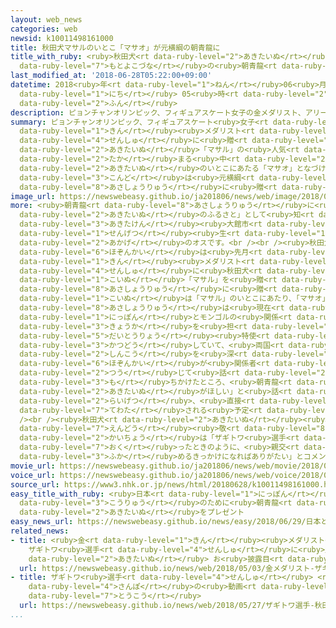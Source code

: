 ```yaml
---
layout: web_news
categories: web
newsid: k10011498161000
title: 秋田犬マサルのいとこ「マサオ」が元横綱の朝青龍に
title_with_ruby: <ruby>秋田犬<rt data-ruby-level="2">あきたいぬ</rt></ruby>マサルのいとこ「マサオ」が<ruby>元横綱<rt
  data-ruby-level="7">もとよこづな</rt></ruby>の<ruby>朝青龍<rt data-ruby-level="8">あさしょうりゅう</rt></ruby>に
last_modified_at: '2018-06-28T05:22:00+09:00'
datetime: 2018<ruby>年<rt data-ruby-level="1">ねん</rt></ruby>06<ruby>月<rt data-ruby-level="1">がつ</rt></ruby>28<ruby>日<rt
  data-ruby-level="1">にち</rt></ruby> 05<ruby>時<rt data-ruby-level="2">じ</rt></ruby>22<ruby>分<rt
  data-ruby-level="2">ふん</rt></ruby>
description: ピョンチャンオリンピック、フィギュアスケート女子の金メダリスト、アリーナ・ザギトワ選手に贈られた秋田犬「マサル」の人気が高まる中、この秋田犬のいとこにあたる「マサオ」となづけられた子犬が、今度は元横綱の朝青龍に贈られることになりました。
summary: ピョンチャンオリンピック、フィギュアスケート<ruby>女子<rt data-ruby-level="1">じょし</rt></ruby>の<ruby>金<rt
  data-ruby-level="1">きん</rt></ruby><ruby>メダリスト<rt data-ruby-level="1">めだりすと</rt></ruby>、アリーナ・ザギトワ<ruby>選手<rt
  data-ruby-level="4">せんしゅ</rt></ruby>に<ruby>贈<rt data-ruby-level="7">おく</rt></ruby>られた<ruby>秋田犬<rt
  data-ruby-level="2">あきたいぬ</rt></ruby>「マサル」の<ruby>人気<rt data-ruby-level="1">にんき</rt></ruby>が<ruby>高<rt
  data-ruby-level="2">たか</rt></ruby>まる<ruby>中<rt data-ruby-level="2">なか</rt></ruby>、この<ruby>秋田犬<rt
  data-ruby-level="2">あきたいぬ</rt></ruby>のいとこにあたる「マサオ」となづけられた<ruby>子犬<rt data-ruby-level="1">こいぬ</rt></ruby>が、<ruby>今度<rt
  data-ruby-level="3">こんど</rt></ruby>は<ruby>元横綱<rt data-ruby-level="7">もとよこづな</rt></ruby>の<ruby>朝青龍<rt
  data-ruby-level="8">あさしょうりゅう</rt></ruby>に<ruby>贈<rt data-ruby-level="7">おく</rt></ruby>られることになりました。
image_url: https://newswebeasy.github.io/ja201806/news/web/image/2018/06/28/K10011498161_1806280121_1806280522_01_03.jpg
more: <ruby>朝青龍<rt data-ruby-level="8">あさしょうりゅう</rt></ruby>に<ruby>贈<rt data-ruby-level="7">おく</rt></ruby>られることになったのは「<ruby>秋田犬<rt
  data-ruby-level="2">あきたいぬ</rt></ruby>のふるさと」として<ruby>知<rt data-ruby-level="2">し</rt></ruby>られる<ruby>秋田県<rt
  data-ruby-level="3">あきたけん</rt></ruby><ruby>大館市<rt data-ruby-level="8">おおだてし</rt></ruby>で<ruby>先月<rt
  data-ruby-level="1">せんげつ</rt></ruby><ruby>生<rt data-ruby-level="1">う</rt></ruby>まれたばかりの<ruby>赤毛<rt
  data-ruby-level="2">あかげ</rt></ruby>のオスです。<br /><br /><ruby>秋田犬<rt data-ruby-level="2">あきたいぬ</rt></ruby><ruby>保存会<rt
  data-ruby-level="6">ほぞんかい</rt></ruby>は<ruby>先月<rt data-ruby-level="1">せんげつ</rt></ruby>、ピョンチャンオリンピックの<ruby>金<rt
  data-ruby-level="1">きん</rt></ruby><ruby>メダリスト<rt data-ruby-level="1">めだりすと</rt></ruby>、アリーナ・ザギトワ<ruby>選手<rt
  data-ruby-level="4">せんしゅ</rt></ruby>に<ruby>秋田犬<rt data-ruby-level="2">あきたいぬ</rt></ruby>の<ruby>子犬<rt
  data-ruby-level="1">こいぬ</rt></ruby>「マサル」を<ruby>贈<rt data-ruby-level="7">おく</rt></ruby>りましたが、<ruby>朝青龍<rt
  data-ruby-level="8">あさしょうりゅう</rt></ruby>に<ruby>贈<rt data-ruby-level="7">おく</rt></ruby>る<ruby>子犬<rt
  data-ruby-level="1">こいぬ</rt></ruby>は「マサル」のいとこにあたり、「マサオ」と<ruby>名付<rt data-ruby-level="4">なづ</rt></ruby>けられました。<ruby>朝青龍<rt
  data-ruby-level="8">あさしょうりゅう</rt></ruby>は<ruby>現在<rt data-ruby-level="5">げんざい</rt></ruby>、<ruby>日本<rt
  data-ruby-level="1">にっぽん</rt></ruby>とモンゴルの<ruby>関係<rt data-ruby-level="4">かんけい</rt></ruby><ruby>強化<rt
  data-ruby-level="3">きょうか</rt></ruby>を<ruby>担<rt data-ruby-level="7">にな</rt></ruby>う<ruby>大統領<rt
  data-ruby-level="5">だいとうりょう</rt></ruby><ruby>特使<rt data-ruby-level="4">とくし</rt></ruby>として<ruby>活動<rt
  data-ruby-level="3">かつどう</rt></ruby>していて、<ruby>両国<rt data-ruby-level="3">りょうこく</rt></ruby>の<ruby>親交<rt
  data-ruby-level="2">しんこう</rt></ruby>を<ruby>深<rt data-ruby-level="3">ふか</rt></ruby>めるため<ruby>保存会<rt
  data-ruby-level="6">ほぞんかい</rt></ruby>が<ruby>関係者<rt data-ruby-level="4">かんけいしゃ</rt></ruby>を<ruby>通<rt
  data-ruby-level="2">つう</rt></ruby>じて<ruby>話<rt data-ruby-level="2">はなし</rt></ruby>を<ruby>持<rt
  data-ruby-level="3">も</rt></ruby>ちかけたところ、<ruby>朝青龍<rt data-ruby-level="8">あさしょうりゅう</rt></ruby>は「<ruby>秋田犬<rt
  data-ruby-level="2">あきたいぬ</rt></ruby>がほしい」と<ruby>話<rt data-ruby-level="2">はな</rt></ruby>したということで、「マサオ」は<ruby>来月<rt
  data-ruby-level="2">らいげつ</rt></ruby>、<ruby>直接<rt data-ruby-level="5">ちょくせつ</rt></ruby>、<ruby>手渡<rt
  data-ruby-level="7">てわた</rt></ruby>される<ruby>予定<rt data-ruby-level="3">よてい</rt></ruby>です。<br
  /><br /><ruby>秋田犬<rt data-ruby-level="2">あきたいぬ</rt></ruby><ruby>保存会<rt data-ruby-level="6">ほぞんかい</rt></ruby>の<ruby>遠藤<rt
  data-ruby-level="7">えんどう</rt></ruby><ruby>敬<rt data-ruby-level="8">たかし</rt></ruby><ruby>会長<rt
  data-ruby-level="2">かいちょう</rt></ruby>は「ザギトワ<ruby>選手<rt data-ruby-level="4">せんしゅ</rt></ruby>に<ruby>贈<rt
  data-ruby-level="7">おく</rt></ruby>ったときのように、<ruby>親交<rt data-ruby-level="2">しんこう</rt></ruby>を<ruby>深<rt
  data-ruby-level="3">ふか</rt></ruby>めるきっかけになればありがたい」とコメントしています。
movie_url: https://newswebeasy.github.io/ja201806/news/web/movie/2018/06/28/k10011498161_201806280540_201806280546.mp4
voice_url: https://newswebeasy.github.io/ja201806/news/web/voice/2018/06/28/k10011498161_201806280540_201806280546.mp3
source_url: https://www3.nhk.or.jp/news/html/20180628/k10011498161000.html
easy_title_with_ruby: <ruby>日本<rt data-ruby-level="1">にっぽん</rt></ruby>とモンゴルの<ruby>交流<rt
  data-ruby-level="3">こうりゅう</rt></ruby>のために<ruby>朝青龍<rt data-ruby-level="8">あさしょうりゅう</rt></ruby>に<ruby>秋田犬<rt
  data-ruby-level="2">あきたいぬ</rt></ruby>をプレゼント
easy_news_url: https://newswebeasy.github.io/news/easy/2018/06/29/日本とモンゴルの交流のために朝青龍に秋田犬をプレゼント
related_news:
- title: <ruby>金<rt data-ruby-level="1">きん</rt></ruby><ruby>メダリスト<rt data-ruby-level="1">めだりすと</rt></ruby>
    ザギトワ<ruby>選手<rt data-ruby-level="4">せんしゅ</rt></ruby>に<ruby>贈<rt data-ruby-level="7">おく</rt></ruby>る<ruby>秋田犬<rt
    data-ruby-level="2">あきたいぬ</rt></ruby> お<ruby>披露目<rt data-ruby-level="7">ひろめ</rt></ruby>
  url: https://newswebeasy.github.io/news/web/2018/05/03/金メダリスト-ザギトワ選手に贈る秋田犬-お披露目
- title: ザギトワ<ruby>選手<rt data-ruby-level="4">せんしゅ</rt></ruby> <ruby>秋田犬<rt data-ruby-level="2">あきたいぬ</rt></ruby>「マサル」<ruby>散歩<rt
    data-ruby-level="4">さんぽ</rt></ruby>の<ruby>動画<rt data-ruby-level="3">どうが</rt></ruby><ruby>投稿<rt
    data-ruby-level="7">とうこう</rt></ruby>
  url: https://newswebeasy.github.io/news/web/2018/05/27/ザギトワ選手-秋田犬マサル散歩の動画投稿
...
```

